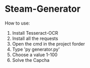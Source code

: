 # Steam-Generator

How to use:

1. Install Tesseract-OCR
2. Install all the requests
3. Open the cmd in the project forder
4. Type 'py generator.py'
5. Choose a value 1-100
6. Solve the Capcha
